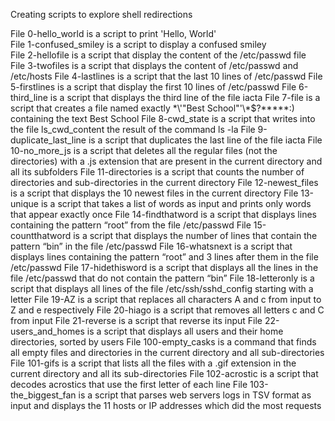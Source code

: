 Creating scripts to explore shell redirections                                                                              

File 0-hello_world is a script to print 'Hello, World'                                                                      
File 1-confused_smiley is a script to display a confused smiley                                                             
File 2-hellofile is a script that display the content of the /etc/passwd file                                               
File 3-twofiles is a script that displays the content of /etc/passwd and /etc/hosts
File 4-lastlines is a script that the last 10 lines of /etc/passwd
File 5-firstlines is a script that display the first 10 lines of /etc/passwd
File 6-third_line is a script that displays the third line of the file iacta
File 7-file is a script that creates a file named exactly \*\\'"Best School"\'\\*$\?\*\*\*\*\*:) containing the text Best School
File 8-cwd_state is a script that writes into the file ls_cwd_content the result of the command ls -la
File 9-duplicate_last_line is a script that duplicates the last line of the file iacta
File 10-no_more_js is a script that deletes all the regular files (not the directories) with a .js extension that are present in the current directory and all its subfolders
File 11-directories is a script that counts the number of directories and sub-directories in the current directory
File 12-newest_files is a script that displays the 10 newest files in the current directory
File 13-unique is a script that takes a list of words as input and prints only words that appear exactly once
File 14-findthatword is a script that displays lines containing the pattern “root” from the file /etc/passwd
File 15-countthatword is a script that displays the number of lines that contain the pattern “bin” in the file /etc/passwd
File 16-whatsnext is a script that displays lines containing the pattern “root” and 3 lines after them in the file /etc/passwd
File 17-hidethisword is a script that displays all the lines in the file /etc/passwd that do not contain the pattern “bin”
File 18-letteronly is a script that displays all lines of the file /etc/ssh/sshd_config starting with a letter
File 19-AZ is a script that replaces all characters A and c from input to Z and e respectively
File 20-hiago is a script that removes all letters c and C from input
File 21-reverse is a script that reverse its input
File 22-users_and_homes is a script that displays all users and their home directories, sorted by users
File 100-empty_casks is a command that finds all empty files and directories in the current directory and all sub-directories
File 101-gifs is a script that lists all the files with a .gif extension in the current directory and all its sub-directories
File 102-acrostic is a script that decodes acrostics that use the first letter of each line
File 103-the_biggest_fan is a script that parses web servers logs in TSV format as input and displays the 11 hosts or IP addresses which did the most requests
